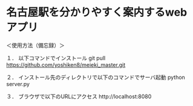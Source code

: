 # 名古屋駅を分かりやすく案内するwebアプリ

＜使用方法（備忘録）＞

１．
以下コマンドでインストール
git pull https://github.com/yoshiken8/meieki_master.git

２．
インストール先のディレクトリで以下のコマンドでサーバ起動
python server.py

３．
ブラウザで以下のURLにアクセス
http://localhost:8080

